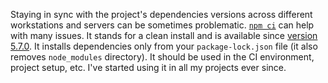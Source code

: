 Staying in sync with the project's dependencies versions across different workstations and servers can be sometimes problematic. [`npm ci`](https://docs.npmjs.com/cli/ci) can help with many issues. It stands for a clean install and is available since [version 5.7.0](<https://github.com/npm/npm/releases/tag/v5.7.0](https://github.com/npm/npm/releases/tag/v5.7.0)>). It installs dependencies only from your `package-lock.json` file (it also removes `node_modules` directory). It should be used in the CI environment, project setup, etc. I've started using it in all my projects ever since.
